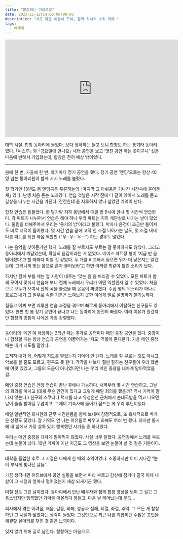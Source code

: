 ```yaml
---
title: "합창하는 마음으로"
date: 2023-11-12T14:00:00+09:00
description: "서로 다른 이들이 모여, 함께 하나의 소리 되어."
tags:
  - 에세이
---
```


<iframe width="560" height="315" src="https://www.youtube.com/embed/NVJCBJ9_PHk?si=y2HCdbQ8-QH-Z8NH" title="YouTube video player" frameborder="0" allow="accelerometer; autoplay; clipboard-write; encrypted-media; gyroscope; picture-in-picture; web-share" allowfullscreen></iframe>

대학 시절, 합창 동아리에 들었다. 보다 정확히는 들고 보니 합창도 하는 통기타 동아리였다. ｢씨스루｣ 와 ｢금요일에 만나요｣ 새터 공연을 보고 ‘멋진 공연 하는 곳이구나’ 싶은 마음에 반해서 가입했는데, 합창은 전혀 예상 밖이었다.

---

봄에 한 번, 가을에 한 번. 학기마다 정기 공연을 했다. 정기 공연 ‘엔딩’으로는 항상 40명 넘는 동아리원이 함께 서서 노래를 불렀다.

첫 학기인 13년도 봄 엔딩곡은 푸른하늘의 ｢마지막 그 아쉬움은 기나긴 시간속에 묻어둔 채｣ 였다. 난생 처음 듣는 노래였다. 연습 첫날은 시작 전에 다 같이 앉아서 노래를 듣고 감상을 나누는 시간을 가진다. 잔잔한데 좀 지루하지 않나 싶었던 기억이 난다.

합창 연습은 힘들었다. 한 달가량 지하 동방에서 매일 밤 9시에 만나 몇 시간씩 연습한다. 각 파트가 나뉘어서 연습은 해야 하니 우리 파트는 지하 계단실로 나가는 날이 많았다. 울림을 더해주어서 우리는 ‘용기의 방’이라고 불렀다. 박자나 음정이 조금만 틀어져도 바로 지적이 들어왔다. 몇 시간 연습 끝에 고작 한 소절 나아가는 날도, 몇 소절 내내 다른 파트를 위한 화음 역할만 (“우– 우– 우––”) 하는 경우도 많았다.

나는 음악을 찾아듣기만 했지, 노래를 잘 부르지도 부르는 걸 좋아하지도 않았다. 그리고 동아리에서 깨달았는데, 확실히 음감이라는 게 없었다. 베이스 파트장 형이 ‘지금 반 음 떨어졌다’고 할 때마다 미칠 것 같았다. 두 개를 비교해서 들으면 뭐가 더 낮은지는 알겠는데 ‘그러니까 맞는 음으로 혼자 불러보라’고 하면 아까랑 똑같이 틀린 소리가 났다.

하지만 함께 부를 때는 옆 사람이 내주는 ‘맞는 음’을 따라갈 수 있었다. 모든 파트가 함께 모여서 맞춰서 연습해 보니 전체 노래에서 우리가 어떤 역할인지 알 수 있었다. 처음으로 모두가 모여서 전체 곡을 불렀을 때 온몸이 짜릿했다. 수십 명의 목소리가 하나로 흐르고 내가 그 일부로 속한 기분은 느껴보지 못한 이에게 말로 설명하기 불가능하다.

힘들고 어찌 보면 지루한 연습 과정을 겪으며 빠르게 동아리에서 이탈하는 친구들도 있었다. 한편 첫 봄 정기 공연이 끝나고 나는 동아리에 완전히 빠졌다. 여러 이유가 있겠지만 합창의 경험이 나에겐 가장 강렬했다.

---

동아리의 ‘메인’에 해당하는 2학년 때는 추가로 공연마다 메인 중창 공연을 했다. 중창이나 합창할 때는 항상 연습과 공연을 이끌어가는 ‘지도’ 역할이 존재한다. 가을 메인 중창 때는 내가 지도를 맡았다.

도저히 내가 왜, 어떻게 지도를 맡았는지 기억이 안 난다. 노래를 잘 부르는 것도 아니고, 악보를 볼 줄도 모르고, 편곡도 못 한다. 각각을 나보다 훨씬 잘하는 친구들이 우리 학번에 여럿 있었고, 그들의 도움이 아니었다면 나는 우리 메인 중창을 대차게 말아먹었을 걸.

메인 중창 연습은 엔딩 연습이 끝난 후에나 가능하다. 새벽부터 몇 시간 연습하고, 그날의 회의를 마치고 (대체 무슨 안건이 있다고 그렇게 매일 회의를 했을까? 역시 기억이 잘 나지 않는다.) 친구의 스쿠터나 택시를 타고 유성온천 근처에서 순대국밥을 먹고 나오면 날이 슬슬 밝아질 무렵이고, 그제야 기숙사에 들어가 잠드는 게 우리 루틴이었다.

매일 일반적인 회사원의 근무 시간만큼을 함께 보내며 감정적으로, 또 육체적으로 버거운 상황도 잦았다. 잘 기억도 안 나는 이유들로 싸우고 화해도 여러 번 했다. 하지만 동시에 내 삶에서 가장 살아 있고 행복했던 시기들 중 하나였다.

우리는 메인 중창을 대차게 말아먹지 않았다. 사실 너무 잘했다. 공연장에서 노래를 부르는데 눈물이 났다. 10년 가까이 지난 지금도 그 영상을 보면 눈물이 날 것 같은 기분이다.

---

대학을 졸업한 후로 그 시절은 나에게 한 때의 추억이었다. 소중하지만 이미 지나간 “눈이 부시게 빛나던 날들”.

가끔 생각나면 유튜브에서 공연 실황을 보면서 따라 부르고 감상에 잠기다 결국 이제 내 삶이 그 시절과 얼마나 멀어졌는지 새삼 되새기곤 했다.

며칠 전도 그런 날이었다. 동아리에서 만난 배우자와 함께 합창 영상을 보며 그 길고 고통스럽지만 행복했던 기억을 떠올리다 잠들고, 다음 날 깨어났는데 문득…

회사에서 겪는 어려움, 배움, 갈등, 화해, 성공과 실패, 희열, 좌절, 추억. 그 모든 게 합창하던 그 시절과 닮았다는 생각이 들었다. 그것만으로 최근 나를 괴롭히던 수많은 고민을 해결할 실마리를 찾은 것 같은 느낌이다.

잊지 않기 위해 글로 남긴다. 합창하는 마음으로.

